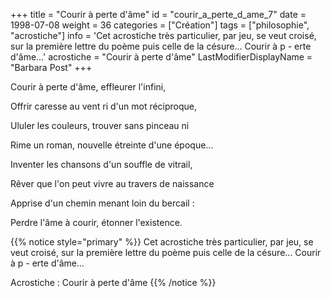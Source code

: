 +++
title = "Courir à perte d'âme"
id = "courir_a_perte_d_ame_7"
date = 1998-07-08
weight = 36
categories = ["Création"]
tags = ["philosophie", "acrostiche"]
info = 'Cet acrostiche très particulier, par jeu, se veut croisé, sur la première lettre
                du poème puis celle de la césure... Courir à p - erte d'âme...'
acrostiche = "Courir à perte d'âme"
LastModifierDisplayName = "Barbara Post"
+++

Courir  à  perte   d'âme,
                    effleurer   l'infini,

Offrir  caresse   au  vent
                    ri   d'un  mot   réciproque,

Ululer    les
                    couleurs,   trouver
                    sans    pinceau   ni

Rime un roman, nouvelle étreinte d'une
                    époque...

Inventer   les  chansons
                    d'un  souffle   de  vitrail,

Rêver que l'on peut vivre au travers de
                    naissance

Apprise   d'un
                    chemin   menant   loin
                    du   bercail :

Perdre   l'âme   à
                    courir,  étonner  l'existence.

{{% notice style="primary" %}}
Cet acrostiche très particulier, par jeu, se veut croisé, sur la première lettre
                du poème puis celle de la césure... Courir à p - erte d'âme...

Acrostiche : Courir à perte d'âme
{{% /notice %}}
